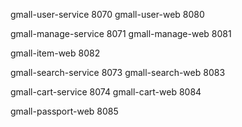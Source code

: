 gmall-user-service 8070
gmall-user-web 8080

gmall-manage-service 8071
gmall-manage-web 8081

gmall-item-web 8082


gmall-search-service 8073
gmall-search-web 8083

gmall-cart-service 8074
gmall-cart-web 8084

gmall-passport-web 8085